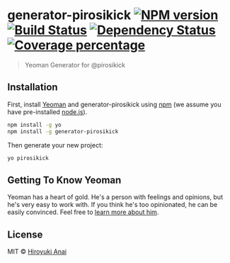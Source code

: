 # generator-pirosikick [![NPM version][npm-image]][npm-url] [![Build Status][travis-image]][travis-url] [![Dependency Status][daviddm-image]][daviddm-url] [![Coverage percentage][coveralls-image]][coveralls-url]
> Yeoman Generator for @pirosikick

## Installation

First, install [Yeoman](http://yeoman.io) and generator-pirosikick using [npm](https://www.npmjs.com/) (we assume you have pre-installed [node.js](https://nodejs.org/)).

```bash
npm install -g yo
npm install -g generator-pirosikick
```

Then generate your new project:

```bash
yo pirosikick
```

## Getting To Know Yeoman

Yeoman has a heart of gold. He&#39;s a person with feelings and opinions, but he&#39;s very easy to work with. If you think he&#39;s too opinionated, he can be easily convinced. Feel free to [learn more about him](http://yeoman.io/).

## License

MIT © [Hiroyuki Anai](https://github.com/pirosikick/)


[npm-image]: https://badge.fury.io/js/generator-pirosikick.svg
[npm-url]: https://npmjs.org/package/generator-pirosikick
[travis-image]: https://travis-ci.org/pirosikick/generator-pirosikick.svg?branch=master
[travis-url]: https://travis-ci.org/pirosikick/generator-pirosikick
[daviddm-image]: https://david-dm.org/pirosikick/generator-pirosikick.svg?theme=shields.io
[daviddm-url]: https://david-dm.org/pirosikick/generator-pirosikick
[coveralls-image]: https://coveralls.io/repos/pirosikick/generator-pirosikick/badge.svg
[coveralls-url]: https://coveralls.io/r/pirosikick/generator-pirosikick
